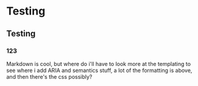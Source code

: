 # Testing

## Testing

### 123

Markdown is cool, but where do i'll have to look more at the templating to see where i add ARIA and semantics stuff, a lot of the formatting is above, and then there's the css possibly?
